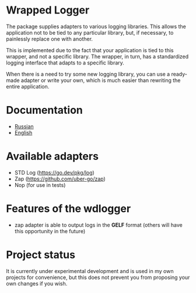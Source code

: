 # Wrapped Logger
The package supplies adapters to various logging libraries.
This allows the application not to be tied to any particular library, but, if necessary, to painlessly replace one with another.

This is implemented due to the fact that your application is tied to this wrapper, and not a specific library.
The wrapper, in turn, has a standardized logging interface that adapts to a specific library.

When there is a need to try some new logging library, you can use a ready-made adapter or write your own, which is much easier than rewriting the entire application.

# Documentation
- [Russian](README.RU.MD)
- [English](README.MD)

# Available adapters
- STD Log (https://go.dev/pkg/log)
- Zap (https://github.com/uber-go/zap)
- Nop (for use in tests)

# Features of the wdlogger
- zap adapter is able to output logs in the **GELF** format (others will have this opportunity in the future)

# Project status
It is currently under experimental development and is used in my own projects for convenience, but this does not prevent you from proposing your own changes if you wish.
